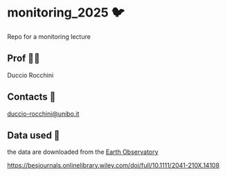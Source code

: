 # monitoring_2025 🐦
Repo for a monitoring lecture 

## Prof 👨‍🏫
Duccio Rocchini 

## Contacts 📧
duccio-rocchini@unibo.it 

## Data used 📡
the data are downloaded from the [Earth Observatory](https://earthobservatory.nasa.gov/)

https://besjournals.onlinelibrary.wiley.com/doi/full/10.1111/2041-210X.14108

